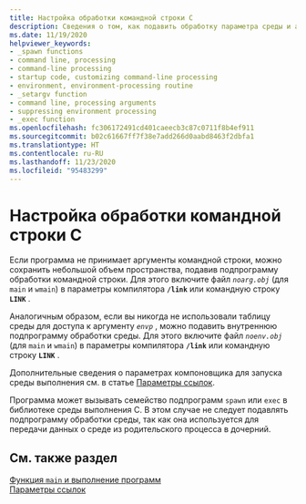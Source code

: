 ```yaml
---
title: Настройка обработки командной строки C
description: Сведения о том, как подавить обработку параметра среды и аргумента функции `main` в коде запуска среды выполнения.
ms.date: 11/19/2020
helpviewer_keywords:
- _spawn functions
- command line, processing
- command-line processing
- startup code, customizing command-line processing
- environment, environment-processing routine
- _setargv function
- command line, processing arguments
- suppressing environment processing
- _exec function
ms.openlocfilehash: fc306172491cd401caeecb3c87c0711f8b4ef911
ms.sourcegitcommit: b02c61667ff7f38e7add266d0aabd8463f2dbfa1
ms.translationtype: HT
ms.contentlocale: ru-RU
ms.lasthandoff: 11/23/2020
ms.locfileid: "95483299"
---
```

# <a name="customizing-c-command-line-processing"></a>Настройка обработки командной строки C

Если программа не принимает аргументы командной строки, можно сохранить небольшой объем пространства, подавив подпрограмму обработки командной строки. Для этого включите файл *`noarg.obj`* (для `main` и `wmain`) в параметры компилятора **`/link`** или командную строку **`LINK`** .

Аналогичным образом, если вы никогда не использовали таблицу среды для доступа к аргументу *`envp`* , можно подавить внутреннюю подпрограмму обработки среды. Для этого включите файл *`noenv.obj`* (для `main` и `wmain`) в параметры компилятора **`/link`** или командную строку **`LINK`** .

Дополнительные сведения о параметрах компоновщика для запуска среды выполнения см. в статье [Параметры ссылок](../c-runtime-library/link-options.md).

Программа может вызывать семейство подпрограмм `spawn` или `exec` в библиотеке среды выполнения C. В этом случае не следует подавлять подпрограмму обработки среды, так как она используется для передачи данных о среде из родительского процесса в дочерний.

## <a name="see-also"></a>См. также раздел

[Функция `main` и выполнение программ](../c-language/main-function-and-program-execution.md)\
[Параметры ссылок](../c-runtime-library/link-options.md)

